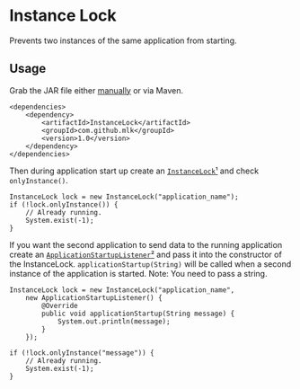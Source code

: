 Instance Lock
================
Prevents two instances of the same application from starting.

Usage
-----
Grab the JAR file either [manually][download] or via Maven.

    <dependencies>
        <dependency>
            <artifactId>InstanceLock</artifactId>
            <groupId>com.github.mlk</groupId>
            <version>1.0</version>
        </dependency>
    </dependencies>

Then during application start up create an [`InstanceLock`][InstanceLock.api][¹][InstanceLock.java] and check `onlyInstance()`.

    InstanceLock lock = new InstanceLock("application_name");
    if (!lock.onlyInstance()) {
        // Already running.
        System.exist(-1);
    }

If you want the second application to send data to the running application create an [`ApplicationStartupListener`][ApplicationStartupListener.api][²][ApplicationStartupListener.java] and pass it into the constructor of the InstanceLock. `applicationStartup(String)` will be called when a second instance of the application is started.
Note: You need to pass a string.

    InstanceLock lock = new InstanceLock("application_name",
        new ApplicationStartupListener() {
            @Override
            public void applicationStartup(String message) {
                System.out.println(message);
            }
        });

    if (!lock.onlyInstance("message")) {
        // Already running.
        System.exist(-1);
    }


[download]: https://github.com/mlk/InstanceLock/downloads "Download JAR, source and docs from GitHub"
[InstanceLock.api]: http://mlk.github.com/InstanceLock/apidocs/com/github/mlk/instancelock/InstanceLock.html "API docs"
[InstanceLock.java]: https://github.com/mlk/InstanceLock/blob/master/src/main/java/com/github/mlk/instancelock/InstanceLock.java "InstanceLock source"
[ApplicationStartupListener.api]: http://mlk.github.com/InstanceLock/apidocs/com/github/mlk/instancelock/ApplicationStartupListener.html "API docs"
[ApplicationStartupListener.java]: https://github.com/mlk/InstanceLock/blob/master/src/main/java/com/github/mlk/instancelock/ApplicationStartupListener.java "ApplicationStartupListener source"
